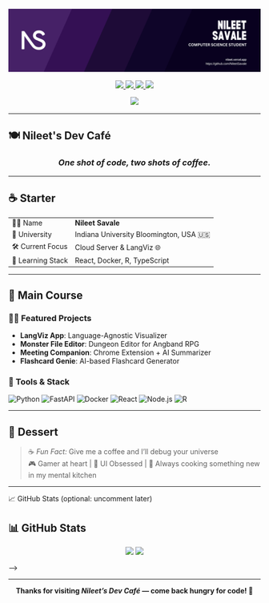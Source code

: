 <!-- 🔥 Header Image -->
<p align="center">
  <img src="pics/header.png" alt="Dev Café Banner" />
</p>

<!-- 🔗 Socials -->
<p align="center">
  <a href="https://www.linkedin.com/in/nileet-savale-6384561b2/">
    <img src="https://img.shields.io/badge/LinkedIn-0077B5?style=for-the-badge&logo=linkedin&logoColor=white" />
  </a>
  <a href="https://instagram.com/nileetsavale">
    <img src="https://img.shields.io/badge/Instagram-E4405F?style=for-the-badge&logo=instagram&logoColor=white" />
  </a>
  <a href="mailto:savalenileet@gmail.com">
    <img src="https://img.shields.io/badge/Gmail-D14836?style=for-the-badge&logo=gmail&logoColor=white" />
  </a>
  <a href="http://discordapp.com/users/Sstainer#5992">
    <img src="https://img.shields.io/badge/Discord-5865F2?style=for-the-badge&logo=discord&logoColor=white" />
  </a>
</p>

<!-- 👁 Profile Views -->
<p align="center">
  <img src="https://komarev.com/ghpvc/?username=NileetSavale&color=blueviolet&style=flat-square&label=Profile+Views" />
</p>

---

## 🍽️ Nileet's Dev Café
### <p align="center"><i>One shot of code, two shots of coffee.</i></p>

---

## ☕ Starter

|                     |                                                  |
|---------------------|--------------------------------------------------|
| 🧑‍💻 Name             | **Nileet Savale**                                 |
| 🏫 University        | Indiana University Bloomington, USA 🇺🇸           |
| 🛠️ Current Focus     | Cloud Server & LangViz 🌐                        |
| 🌱 Learning Stack    | React, Docker, R, TypeScript                     |

---

## 🍝 Main Course

### 🧑‍🍳 Featured Projects

- **LangViz App**: Language-Agnostic Visualizer  
- **Monster File Editor**: Dungeon Editor for Angband RPG  
- **Meeting Companion**: Chrome Extension + AI Summarizer  
- **Flashcard Genie**: AI-based Flashcard Generator

### 🧰 Tools & Stack

![Python](https://img.shields.io/badge/Python-3670A0?style=flat-square&logo=python&logoColor=white)
![FastAPI](https://img.shields.io/badge/FastAPI-009688?style=flat-square&logo=fastapi&logoColor=white)
![Docker](https://img.shields.io/badge/Docker-2496ED?style=flat-square&logo=docker&logoColor=white)
![React](https://img.shields.io/badge/React-61DAFB?style=flat-square&logo=react&logoColor=black)
![Node.js](https://img.shields.io/badge/Node.js-339933?style=flat-square&logo=node.js&logoColor=white)
![R](https://img.shields.io/badge/R-276DC3?style=flat-square&logo=r&logoColor=white)

---

## 🍰 Dessert

> ☕ *Fun Fact:* Give me a coffee and I’ll debug your universe  
> 🎮 Gamer at heart | 🎨 UI Obsessed | 🧩 Always cooking something new in my mental kitchen

---

📈 GitHub Stats (optional: uncomment later)
## 📊 GitHub Stats

<p align="center">
  <img width="48%" src="https://github-readme-stats.vercel.app/api?username=NileetSavale&count_private=true&theme=tokyonight&show_icons=true" />
  <img width="48%" src="https://github-readme-streak-stats.herokuapp.com/?user=NileetSavale&hide_border=true&theme=tokyonight" />
</p>
-->

<!-- 🧰 Optional Tech Stack (commented for future)
## 🛠️ Tech Stack

- 🐍 Python | ⚡ FastAPI | 🧠 AI & Data
- 🌐 React | 💅 Tailwind | 🐳 Docker | 🔧 Git


---

## 📌 Pinned Repositories
<!-- 
<p align="center">
  <a href="https://github.com/NileetSavale/Language-Agnostic-Visualization-Web-Application">
    <img src="https://github-readme-stats.vercel.app/api/pin/?username=NileetSavale&repo=Language-Agnostic-Visualization-Web-Application&theme=tokyonight&hide_border=true" />
  </a>
  <a href="https://github.com/NileetSavale/Monster-File-Editor">
    <img src="https://github-readme-stats.vercel.app/api/pin/?username=NileetSavale&repo=Monster-File-Editor&theme=tokyonight&hide_border=true" />
  </a>
</p> -->

---

<p align="center">
  <strong>Thanks for visiting <i>Nileet’s Dev Café</i> — come back hungry for code! 🍜</strong>
</p>
